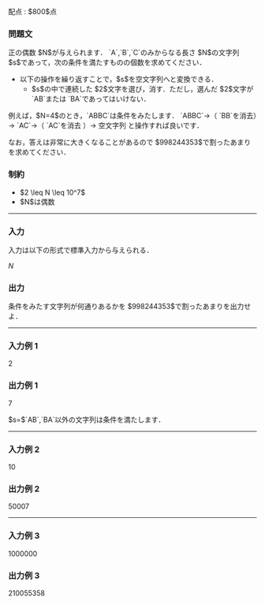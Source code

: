 
<div>

<span>

<span>

<p>
配点 : $800$点
</p>

<div>

<section>

### **問題文**

<p>
正の偶数 $N$が与えられます．
`A`,`B`,`C`のみからなる長さ $N$の文字列 $s$であって，次の条件を満たすものの個数を求めてください．
</p>

<ul>

<li>
以下の操作を繰り返すことで，$s$を空文字列へと変換できる．
<ul>

<li>
$s$の中で連続した $2$文字を選び，消す．ただし，選んだ $2$文字が `AB`または `BA`であってはいけない．
</li>

</ul>

</li>

</ul>

<p>
例えば，$N=4$のとき，`ABBC`は条件をみたします．
`ABBC`→（ `BB`を消去）→ `AC`→（ `AC`を消去 ）→ 空文字列 と操作すれば良いです．
</p>

<p>
なお，答えは非常に大きくなることがあるので $998244353$で割ったあまりを求めてください．
</p>

</section>

</div>

<div>

<section>

### **制約**

<ul>

<li>
$2 \leq N \leq 10^7$
</li>

<li>
$N$は偶数
</li>

</ul>

</section>

</div>

---

<div>

<div>

<section>

### **入力**

<p>
入力は以下の形式で標準入力から与えられる．
</p>

<div>

$N$
</div>

</section>

</div>

<div>

<section>

### **出力**

<p>
条件をみたす文字列が何通りあるかを $998244353$で割ったあまりを出力せよ．
</p>

</section>

</div>

</div>

---

<div>

<section>

### **入力例 1**

<div>

2

</div>

</section>

</div>

<div>

<section>

### **出力例 1**

<div>

7

</div>

<p>
$s=$`AB`,`BA`以外の文字列は条件を満たします．
</p>

</section>

</div>

---

<div>

<section>

### **入力例 2**

<div>

10

</div>

</section>

</div>

<div>

<section>

### **出力例 2**

<div>

50007

</div>

</section>

</div>

---

<div>

<section>

### **入力例 3**

<div>

1000000

</div>

</section>

</div>

<div>

<section>

### **出力例 3**

<div>

210055358

</div>

</section>

</div>

</span>

</span>

</div>
